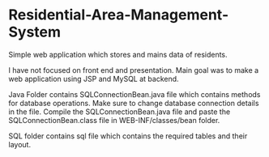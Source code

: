 # Residential-Area-Management-System
Simple web application which stores and mains data of residents.

I have not focused on front end and presentation. Main goal was to make a web application using JSP and MySQL at backend.

Java Folder contains SQLConnectionBean.java file which contains methods for database operations. Make sure to change database connection details in the file.
Compile the SQLConnectionBean.java file and paste the SQLConnectionBean.class file in WEB-INF/classes/bean folder.

SQL folder contains sql file which contains the required tables and their layout.
 
